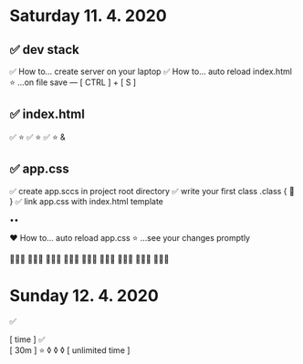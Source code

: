 Saturday    11. 4. 2020
========




✅ dev stack
   ---------

  ✅ How to… create server on your laptop
  ✅ How to… auto reload index.html
     ⭐ …on file save — [ CTRL ] + [ S ]




✅ index.html
   ----------

   ✅ <html>
      ⭐ <doctype>
   ✅ <head>
      ⭐ <meta>
   ✅ <body>
      ⭐ <heade> & <main>




✅ app.css
   -------

  ✅ create app.sccs in project root directory
  ✅ write your first class .class { 🍎 }
  ✅ link app.css with index.html template

  ••

  ❤️ How to… auto reload app.css
  ⭐ …see your changes promptly








🔽🔽🔽  🔽🔽🔽  🔽🔽🔽
🔽🔽🔽  🔽🔽🔽  🔽🔽🔽
🔽🔽🔽  🔽🔽🔽  🔽🔽🔽



Sunday      12. 4. 2020
======
✅ <nav>       [ time ]
✅ <footer>    [ 30m ]
⭐ ◊ ◊ ◊       [ unlimited time ]


